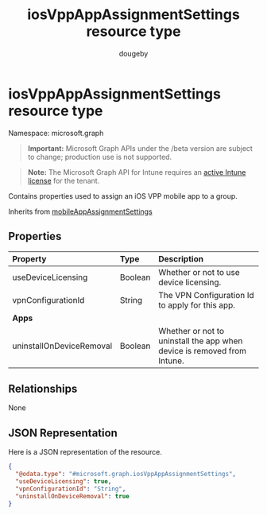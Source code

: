 ﻿---
title: "iosVppAppAssignmentSettings resource type"
description: "Contains properties used to assign an iOS VPP mobile app to a group."
author: "dougeby"
localization_priority: Normal
ms.prod: "intune"
doc_type: resourcePageType
---

# iosVppAppAssignmentSettings resource type

Namespace: microsoft.graph

> **Important:** Microsoft Graph APIs under the /beta version are subject to change; production use is not supported.

> **Note:** The Microsoft Graph API for Intune requires an [active Intune license](https://go.microsoft.com/fwlink/?linkid=839381) for the tenant.

Contains properties used to assign an iOS VPP mobile app to a group.

Inherits from [mobileAppAssignmentSettings](../resources/intune-shared-mobileappassignmentsettings.md)

## Properties

| Property                 | Type    | Description                                                             |
| :----------------------- | :------ | :---------------------------------------------------------------------- |
| useDeviceLicensing       | Boolean | Whether or not to use device licensing.                                 |
| vpnConfigurationId       | String  | The VPN Configuration Id to apply for this app.                         |
| **Apps**                 |         |                                                                         |
| uninstallOnDeviceRemoval | Boolean | Whether or not to uninstall the app when device is removed from Intune. |

## Relationships

None

## JSON Representation

Here is a JSON representation of the resource.

<!-- {
  "blockType": "resource",
  "@odata.type": "microsoft.graph.iosVppAppAssignmentSettings"
}
-->

```json
{
  "@odata.type": "#microsoft.graph.iosVppAppAssignmentSettings",
  "useDeviceLicensing": true,
  "vpnConfigurationId": "String",
  "uninstallOnDeviceRemoval": true
}
```
